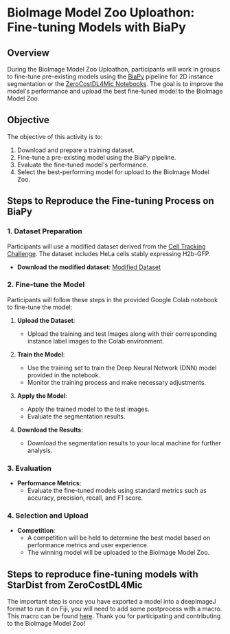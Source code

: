 # BioImage Model Zoo Uploathon: Fine-tuning Models with BiaPy

## Overview

During the BioImage Model Zoo Uploathon, participants will work in groups to fine-tune pre-existing models using the [BiaPy](https://biapy.readthedocs.io/en/latest/) pipeline for 2D instance segmentation or the [ZeroCostDL4Mic Notebooks](https://github.com/HenriquesLab/ZeroCostDL4Mic/wiki). The goal is to improve the model's performance and upload the best fine-tuned model to the BioImage Model Zoo.

## Objective

The objective of this activity is to:

1. Download and prepare a training dataset.
2. Fine-tune a pre-existing model using the BiaPy pipeline.
3. Evaluate the fine-tuned model's performance.
4. Select the best-performing model for upload to the BioImage Model Zoo.

## Steps to Reproduce the Fine-tuning Process on BiaPy

### 1. Dataset Preparation

Participants will use a modified dataset derived from the [Cell Tracking Challenge](https://celltrackingchallenge.net/2d-datasets/). The dataset includes HeLa cells stably expressing H2b-GFP.

- **Download the modified dataset**: [Modified Dataset](https://drive.google.com/drive/folders/1lbqKWKpwTt4vTb1eC4-Wy1Ong3rcYJA5?usp=sharing)

### 2. Fine-tune the Model

Participants will follow these steps in the provided Google Colab notebook to fine-tune the model:

1. **Upload the Dataset**:
   - Upload the training and test images along with their corresponding instance label images to the Colab environment.

2. **Train the Model**:
   - Use the training set to train the Deep Neural Network (DNN) model provided in the notebook.
   - Monitor the training process and make necessary adjustments.

3. **Apply the Model**:
   - Apply the trained model to the test images.
   - Evaluate the segmentation results.

4. **Download the Results**:
   - Download the segmentation results to your local machine for further analysis.

### 3. Evaluation

- **Performance Metrics**:
  - Evaluate the fine-tuned models using standard metrics such as accuracy, precision, recall, and F1 score.

### 4. Selection and Upload

- **Competition**:
  - A competition will be held to determine the best model based on performance metrics and user experience.
  - The winning model will be uploaded to the BioImage Model Zoo.


## Steps to reproduce fine-tuning models with StarDist from ZeroCostDL4Mic

The important step is once you have exported a model into a deepImageJ format to run it on Fiji, you will need to add some postprocess with a macro. This macro can be found [here](https://github.com/deepimagej/imagej-macros/blob/master/StarDist2D_Post-processing.ijm).
Thank you for participating and contributing to the BioImage Model Zoo!
